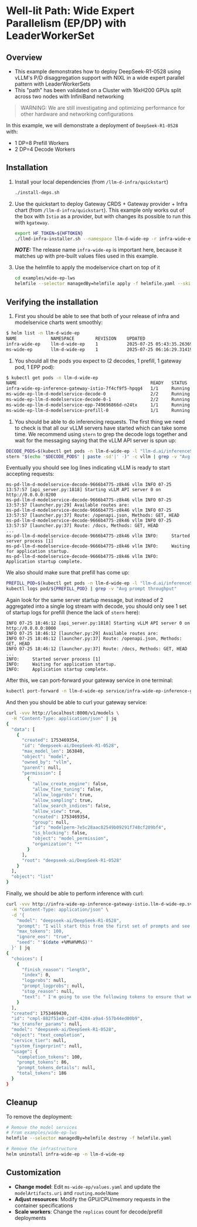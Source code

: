 # Well-lit Path: Wide Expert Parallelism (EP/DP) with LeaderWorkerSet

## Overview

- This example demonstrates how to deploy DeepSeek-R1-0528 using vLLM's P/D disaggregation support with NIXL in a wide expert parallel pattern with LeaderWorkerSets
- This "path" has been validated on a Cluster with 16xH200 GPUs split across two nodes with InfiniBand networking

> WARNING: We are still investigating and optimizing performance for other hardware and networking configurations

In this example, we will demonstrate a deployment of `DeepSeek-R1-0528` with:

- 1 DP=8 Prefill Workers
- 2 DP=4 Decode Workers

## Installation

1. Install your local dependencies (from `/llm-d-infra/quickstart`)

   ```bash
   ./install-deps.sh
   ```

1. Use the quickstart to deploy Gateway CRDS + Gateway provider + Infra chart (from `/llm-d-infra/quickstart`). This example only works out of the box with `Istio` as a provider, but with changes its possible to run this with `kgateway`.

   ```bash
   export HF_TOKEN=${HFTOKEN}
   ./llmd-infra-installer.sh --namespace llm-d-wide-ep -r infra-wide-ep -f examples/wide-ep-lws/infra-wide-ep/values.yaml
   ```

   **_NOTE:_** The release name `infra-wide-ep` is important here, because it matches up with pre-built values files used in this example.

1. Use the helmfile to apply the modelservice chart on top of it

   ```bash
   cd examples/wide-ep-lws
   helmfile --selector managedBy=helmfile apply -f helmfile.yaml --skip-diff-on-install
   ```

## Verifying the installation

1. First you should be able to see that both of your release of infra and modelservice charts went smoothly:

```bash
$ helm list -n llm-d-wide-ep
NAME             NAMESPACE        REVISION    UPDATED                                 STATUS      CHART                        APP VERSION
infra-wide-ep    llm-d-wide-ep    1           2025-07-25 05:43:35.263697 -0700 PDT   deployed    llm-d-infra-v1.1.1           v0.2.0
ms-wide-ep       llm-d-wide-ep    1           2025-07-25 06:16:29.31419 -0700 PDT    deployed    llm-d-modelservice-v0.2.0    v0.2.0
```

1. You should all the pods you expect to (2 decodes, 1 prefill, 1 gateway pod, 1 EPP pod):

```bash
$ kubectl get pods -n llm-d-wide-ep
NAME                                                   READY   STATUS    RESTARTS   AGE
infra-wide-ep-inference-gateway-istio-7f4cf9f5-hpqg4   1/1     Running   0          55m
ms-wide-ep-llm-d-modelservice-decode-0                 2/2     Running   0          22m
ms-wide-ep-llm-d-modelservice-decode-0-1               2/2     Running   0          22m
ms-wide-ep-llm-d-modelservice-epp-749696866d-n24tx     1/1     Running   0          22m
ms-wide-ep-llm-d-modelservice-prefill-0                1/1     Running   0          22m
```

1. You should be able to do inferencing requests. The first thing we need to check is that all our vLLM servers have started which can take some time. We recommend using `stern` to grep the decode logs together and wait for the messaging saying that the vLLM API server is spun up:

```bash
DECODE_PODS=$(kubectl get pods -n llm-d-wide-ep -l "llm-d.ai/inferenceServing=true,llm-d.ai/role=decode" --no-headers | awk '{print}' | tail -n 2)
stern "$(echo "$DECODE_PODS" | paste -sd'|' -)" -c vllm | grep -v "Avg prompt throughput"
```

Eventually you should see log lines indicating vLLM is ready to start accepting requests:

```log
ms-pd-llm-d-modelservice-decode-9666b4775-z8k46 vllm INFO 07-25 13:57:57 [api_server.py:1818] Starting vLLM API server 0 on http://0.0.0.0:8200
ms-pd-llm-d-modelservice-decode-9666b4775-z8k46 vllm INFO 07-25 13:57:57 [launcher.py:29] Available routes are:
ms-pd-llm-d-modelservice-decode-9666b4775-z8k46 vllm INFO 07-25 13:57:57 [launcher.py:37] Route: /openapi.json, Methods: GET, HEAD
ms-pd-llm-d-modelservice-decode-9666b4775-z8k46 vllm INFO 07-25 13:57:57 [launcher.py:37] Route: /docs, Methods: GET, HEAD
...
ms-pd-llm-d-modelservice-decode-9666b4775-z8k46 vllm INFO:     Started server process [1]
ms-pd-llm-d-modelservice-decode-9666b4775-z8k46 vllm INFO:     Waiting for application startup.
ms-pd-llm-d-modelservice-decode-9666b4775-z8k46 vllm INFO:     Application startup complete.
```

We also should make sure that prefill has come up:

```bash
PREFILL_POD=$(kubectl get pods -n llm-d-wide-ep -l "llm-d.ai/inferenceServing=true,llm-d.ai/role=prefill" | tail -n 1 | awk '{print}')
kubectl logs pod/${PREFILL_POD} | grep -v "Avg prompt throughput"
```

Again look for the same server startup message, but instead of 2 aggregated into a single log stream with decode, you should only see 1 set of startup logs for prefill (hence the lack of `stern` here):

```log
INFO 07-25 18:46:12 [api_server.py:1818] Starting vLLM API server 0 on http://0.0.0.0:8000
INFO 07-25 18:46:12 [launcher.py:29] Available routes are:
INFO 07-25 18:46:12 [launcher.py:37] Route: /openapi.json, Methods: GET, HEAD
INFO 07-25 18:46:12 [launcher.py:37] Route: /docs, Methods: GET, HEAD
...
INFO:     Started server process [1]
INFO:     Waiting for application startup.
INFO:     Application startup complete.
```

After this, we can port-forward your gateway service in one terminal:

```bash
kubectl port-forward -n llm-d-wide-ep service/infra-wide-ep-inference-gateway-istio 8000:80
```

And then you should be able to curl your gateway service:

```bash
curl -vvv http://localhost:8000/v1/models \
  -H "Content-Type: application/json" | jq
{
  "data": [
    {
      "created": 1753469354,
      "id": "deepseek-ai/DeepSeek-R1-0528",
      "max_model_len": 163840,
      "object": "model",
      "owned_by": "vllm",
      "parent": null,
      "permission": [
        {
          "allow_create_engine": false,
          "allow_fine_tuning": false,
          "allow_logprobs": true,
          "allow_sampling": true,
          "allow_search_indices": false,
          "allow_view": true,
          "created": 1753469354,
          "group": null,
          "id": "modelperm-7e5c28aac82549b09291f748cf209bf4",
          "is_blocking": false,
          "object": "model_permission",
          "organization": "*"
        }
      ],
      "root": "deepseek-ai/DeepSeek-R1-0528"
    }
  ],
  "object": "list"
}
```

Finally, we should be able to perform inference with curl:

```bash
curl -vvv http://infra-wide-ep-inference-gateway-istio.llm-d-wide-ep.svc.cluster.local/v1/completions \
  -H "Content-Type: application/json" \
  -d '{
    "model": "deepseek-ai/DeepSeek-R1-0528",
    "prompt": "I will start this from the first set of prompts and see where this gets routed. Were going to start by significantly jacking up the tokens so that we can ensure that this request gets routed properly with regard to PD. I also verified that all the gateway assets seem to be properly configured and as far as I can tell, there are no mismatches between assets. Everything seems set, lets hope that this works right now!",
    "max_tokens": 100,
    "ignore_eos": "true",
    "seed": "'$(date +%M%H%M%S)'"
  }' | jq
{
  "choices": [
    {
      "finish_reason": "length",
      "index": 0,
      "logprobs": null,
      "prompt_logprobs": null,
      "stop_reason": null,
      "text": " I'm going to use the following tokens to ensure that we get a proper response: \n\nToken: 250\nTemperature: 0.7\nMax Length: 500\nTop P: 1.0\nFrequency Penalty: 0.0\nPresence Penalty: 0.0\nStop Sequence: None\n\nNow, we are going to use the following prompt:\n\n\"Write a comprehensive and detailed tutorial on how to write a prompt that would be used with an AI like"
    }
  ],
  "created": 1753469430,
  "id": "cmpl-882f51e0-c2df-4284-a9a4-557b44ed00b9",
  "kv_transfer_params": null,
  "model": "deepseek-ai/DeepSeek-R1-0528",
  "object": "text_completion",
  "service_tier": null,
  "system_fingerprint": null,
  "usage": {
    "completion_tokens": 100,
    "prompt_tokens": 86,
    "prompt_tokens_details": null,
    "total_tokens": 186
  }
}
```

## Cleanup

To remove the deployment:

```bash
# Remove the model services
# From examples/wide-ep-lws
helmfile --selector managedBy=helmfile destroy -f helmfile.yaml

# Remove the infrastructure
helm uninstall infra-wide-ep -n llm-d-wide-ep
```

## Customization

- **Change model**: Edit `ms-wide-ep/values.yaml` and update the `modelArtifacts.uri` and `routing.modelName`
- **Adjust resources**: Modify the GPU/CPU/memory requests in the container specifications
- **Scale workers**: Change the `replicas` count for decode/prefill deployments
